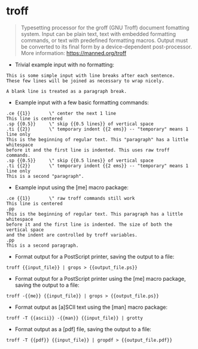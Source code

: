 # troff

> Typesetting processor for the groff (GNU Troff) document fomatting system.
> Input can be plain text, text with embedded formatting commands, or text
> with predefined formatting macros. Output must be converted to its final form
> by a device-dependent post-processor.
> More information: <https://manned.org/troff>

- Trivial example input with no formatting:

```
This is some simple input with line breaks after each sentence.
These few lines will be joined as necessary to wrap nicely.

A blank line is treated as a paragraph break.
```

- Example input with a few basic formatting commands:

```
.ce {{1}}       \" center the next 1 line
This line is centered
.sp {{0.5}}     \" skip {{0.5 lines}} of vertical space
.ti {{2}}       \" temporary indent {{2 ems}} -- "temporary" means 1 line only
This is the beginning of regular text. This "paragraph" has a little whitespace
before it and the first line is indented. This uses raw troff commands.
.sp {{0.5}}     \" skip {{0.5 lines}} of vertical space
.ti {{2}}       \" temporary indent {{2 ems}} -- "temporary" means 1 line only
This is a second "paragraph".
```

- Example input using the [me] macro package:

```
.ce {{1}}       \" raw troff commands still work
This line is centered
.pp
This is the beginning of regular text. This paragraph has a little whitespace
before it and the first line is indented. The size of both the vertical space
and the indent are controlled by troff variables.
.pp
This is a second paragraph.
```

- Format output for a PostScript printer, saving the output to a file:

```
troff {{input_file}} | grops > {{output_file.ps}}
```


- Format output for a PostScript printer using the [me] macro package,
  saving the output to a file:

```
troff -{{me}} {{input_file}} | grops > {{output_file.ps}}
```

- Format output as [a]SCII text using the [man] macro package:

```
troff -T {{ascii}} -{{man}} {{input_file}} | grotty
```

- Format output as a [pdf] file, saving the output to a file:

`troff -T {{pdf}} {{input_file}} | gropdf > {{output_file.pdf}}`

